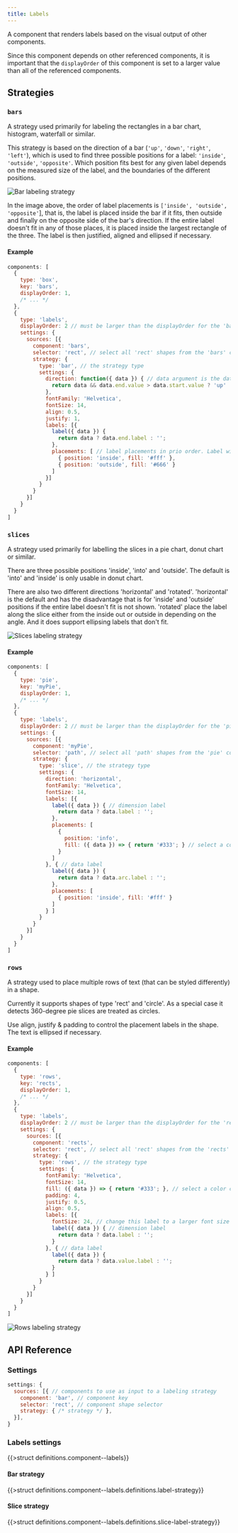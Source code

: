 ```yaml
---
title: Labels
---
```


A component that renders labels based on the visual output of other components.

Since this component depends on other referenced components, it is important that the `displayOrder` of this component is set to a larger value than all of the referenced components.

## Strategies

### `bars`

A strategy used primarily for labeling the rectangles in a bar chart, histogram, waterfall or similar.

This strategy is based on the direction of a bar (`'up'`, `'down'`, `'right'`, `'left'`), which is used to find three possible positions for a label: `'inside'`, `'outside'`, `'opposite'`. Which position fits best for any given label depends on the measured size of the label, and the boundaries of the different positions.

![Bar labeling strategy](/img/bar-labels.png)

In the image above, the order of label placements is `['inside', 'outside', 'opposite'`], that is, the label is placed inside the bar if it fits, then outside and finally on the opposite side of the bar's direction. If the entire label doesn't fit in any of those places, it is placed inside the largest rectangle of the three.
The label is then justified, aligned and ellipsed if necessary.

#### Example

```js
components: [
  {
    type: 'box',
    key: 'bars',
    displayOrder: 1,
    /* ... */
  },
  {
    type: 'labels',
    displayOrder: 2 // must be larger than the displayOrder for the 'bars' component
    settings: {
      sources: [{
        component: 'bars',
        selector: 'rect', // select all 'rect' shapes from the 'bars' component
        strategy: {
          type: 'bar', // the strategy type
          settings: {
            direction: function({ data }) { // data argument is the data bound to the shape in the referenced component
              return data && data.end.value > data.start.value ? 'up' : 'down'
            },
            fontFamily: 'Helvetica',
            fontSize: 14,
            align: 0.5,
            justify: 1,
            labels: [{
              label({ data }) {
                return data ? data.end.label : '';
              },
              placements: [ // label placements in prio order. Label will be placed in the first place it fits into
                { position: 'inside', fill: '#fff' },
                { position: 'outside', fill: '#666' }
              ]
            }]
          }
        }
      }]
    }
  }
]
```

### `slices`

A strategy used primarily for labelling the slices in a pie chart, donut chart or similar.

There are three possible positions 'inside', 'into' and 'outside'.
The default is 'into' and 'inside' is only usable in donut chart.

There are also two different directions 'horizontal' and 'rotated'.
'horizontal' is the default and has the disadvantage that is for 'inside' and 'outside' positions if the entire label doesn't fit is not shown.
'rotated' place the label along the slice either from the inside out or outside in depending on the angle. And it does support ellipsing labels that don't fit.

![Slices labeling strategy](/img/slice-labels.png)

#### Example

```js
components: [
  {
    type: 'pie',
    key: 'myPie',
    displayOrder: 1,
    /* ... */
  },
  {
    type: 'labels',
    displayOrder: 2 // must be larger than the displayOrder for the 'pie' component
    settings: {
      sources: [{
        component: 'myPie',
        selector: 'path', // select all 'path' shapes from the 'pie' component
        strategy: {
          type: 'slice', // the strategy type
          settings: {
            direction: 'horizontal',
            fontFamily: 'Helvetica',
            fontSize: 14,
            labels: [{
              label({ data }) { // dimension label
                return data ? data.label : '';
              },
              placements: [
                {
                  position: 'info',
                  fill: ({ data }) => { return '#333'; } // select a color contrasting the containing slice
                }
              ]
            }, { // data label
              label({ data }) {
                return data ? data.arc.label : '';
              },
              placements: [
                { position: 'inside', fill: '#fff' }
              ]
            } ]
          }
        }
      }]
    }
  }
]
```

### `rows`

A strategy used to place multiple rows of text (that can be styled differently) in a shape.

Currently it supports shapes of type 'rect' and 'circle'.
As a special case it detects 360-degree pie slices are treated as circles.

Use align, justify & padding to control the placement labels in the shape. The text is ellipsed if necessary.

#### Example

```js
components: [
  {
    type: 'rows',
    key: 'rects',
    displayOrder: 1,
    /* ... */
  },
  {
    type: 'labels',
    displayOrder: 2 // must be larger than the displayOrder for the 'rects' component
    settings: {
      sources: [{
        component: 'rects',
        selector: 'rect', // select all 'rect' shapes from the 'rects'
        strategy: {
          type: 'rows', // the strategy type
          settings: {
            fontFamily: 'Helvetica',
            fontSize: 14,
            fill: ({ data }) => { return '#333'; }, // select a color contrasting the containing shape
            padding: 4,
            justify: 0.5,
            align: 0.5,
            labels: [{
              fontSize: 24, // change this label to a larger font size
              label({ data }) { // dimension label
                return data ? data.label : '';
              }
            }, { // data label
              label({ data }) {
                return data ? data.value.label : '';
              }
            } ]
          }
        }
      }]
    }
  }
]
```

![Rows labeling strategy](/img/rows-labels.png)

## API Reference

### Settings

```js
settings: {
  sources: [{ // components to use as input to a labeling strategy
    component: 'bar', // component key
    selector: 'rect', // component shape selector
    strategy: { /* strategy */ }, 
  }],
}
```

### Labels settings

{{>struct definitions.component--labels}}

#### Bar strategy

{{>struct definitions.component--labels.definitions.label-strategy}}

#### Slice strategy

{{>struct definitions.component--labels.definitions.slice-label-strategy}}
